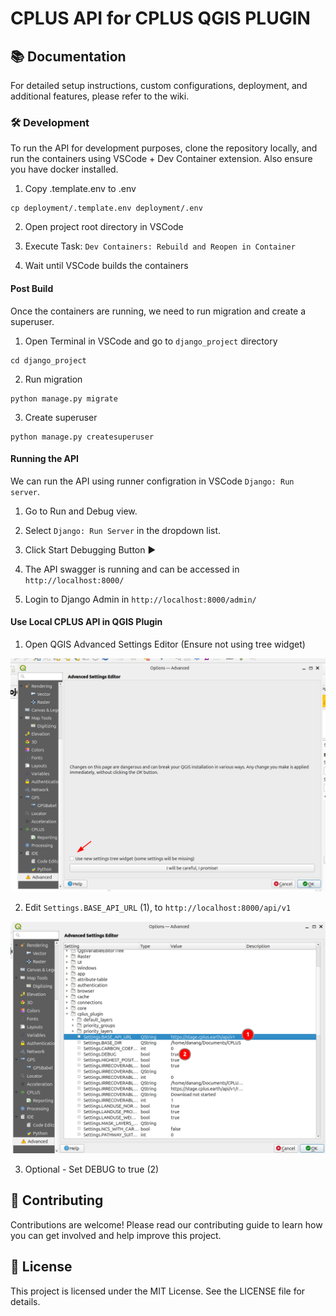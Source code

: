 # CPLUS API for CPLUS QGIS PLUGIN

## 📚 Documentation
For detailed setup instructions, custom configurations, deployment, and additional features, please refer to the wiki.


### 🛠️ Development 

To run the API for development purposes, clone the repository locally, and run the containers using VSCode + Dev Container extension.
Also ensure you have docker installed.

1. Copy .template.env to .env

```
cp deployment/.template.env deployment/.env
```

2. Open project root directory in VSCode

3. Execute Task: `Dev Containers: Rebuild and Reopen in Container`

4. Wait until VSCode builds the containers


#### Post Build

Once the containers are running, we need to run migration and create a superuser.

1. Open Terminal in VSCode and go to `django_project` directory

```
cd django_project
```

2. Run migration

```
python manage.py migrate
```

3. Create superuser

```
python manage.py createsuperuser
```


#### Running the API

We can run the API using runner configration in VSCode `Django: Run server`.

1. Go to Run and Debug view.

2. Select `Django: Run Server` in the dropdown list.

3. Click Start Debugging Button  ▶

4. The API swagger is running and can be accessed in `http://localhost:8000/`

5. Login to Django Admin in `http://localhost:8000/admin/`


#### Use Local CPLUS API in QGIS Plugin

1. Open QGIS Advanced Settings Editor (Ensure not using tree widget)

![QGIS Advanced Settings Editor](docs/assets/qgis_advanced_editor.png)

2. Edit `Settings.BASE_API_URL` (1), to `http://localhost:8000/api/v1`

![CPLUS Base URL](docs/assets/qgis_cplus_base_url.png)

3. Optional - Set DEBUG to true (2) 


## 🤝 Contributing
Contributions are welcome! Please read our contributing guide to learn how you can get involved and help improve this project.

## 📄 License
This project is licensed under the MIT License. See the LICENSE file for details.
